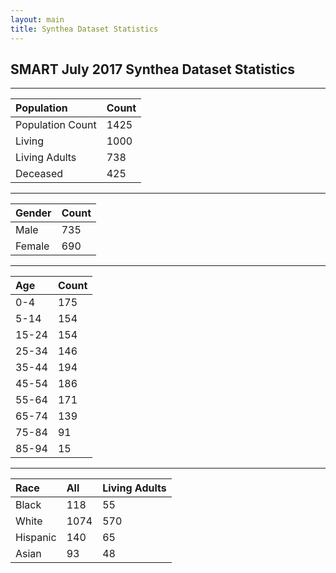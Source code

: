 ```yaml
---
layout: main
title: Synthea Dataset Statistics
---
```


## SMART July 2017 Synthea Dataset Statistics 

---


<div class="before-table"></div>

| Population |  Count   | 
| :-------|:-------|
| Population Count  | 1425  |
|  Living    | 1000   |
|  Living Adults  | 738  |
|  Deceased   | 425   |

___

<div class="before-table"></div>

| Gender  |  Count   | 
| :------| :------|
| Male | 735   |
| Female   | 690  |

___

<div class="before-table"></div>

Age | Count
:----| :----
 0-4 | 175
 5-14 | 154
 15-24 | 154
 25-34 |146
 35-44 | 194
 45-54 | 186
 55-64 | 171
 65-74 |139
 75-84 | 91
 85-94 | 15

___

<div class="before-table"></div>

Race | All    | Living Adults 
:-----| :-----| :-----
Black | 118 | 55
White | 1074 | 570
Hispanic| 140 | 65
Asian | 93 | 48





